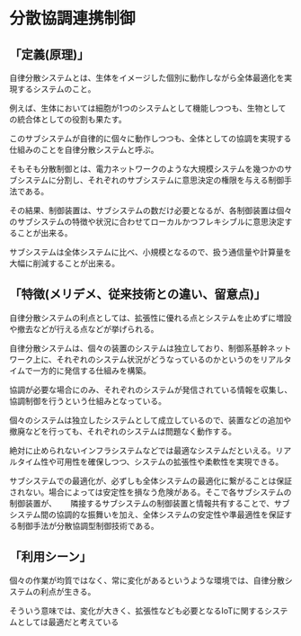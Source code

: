# 分散協調連携制御
## 「定義(原理)」
自律分散システムとは、生体をイメージした個別に動作しながら全体最適化を実現するシステムのこと。

例えば、生体においては細胞が1つのシステムとして機能しつつも、生物としての統合体としての役割も果たす。

このサブシステムが自律的に個々に動作しつつも、全体としての協調を実現する仕組みのことを自律分散システムと呼ぶ。

そもそも分散制御とは、電力ネットワークのような大規模システムを幾つかのサブシステムに分割し、それぞれのサブシステムに意思決定の権限を与える制御手法である。

その結果、制御装置は、サブシステムの数だけ必要となるが、各制御装置は個々のサブシステムの特徴や状況に合わせてローカルかつフレキシブルに意思決定することが出来る。

サブシステムは全体システムに比べ、小規模となるので、扱う通信量や計算量を大幅に削減することが出来る。

## 「特徴(メリデメ、従来技術との違い、留意点)」
自律分散システムの利点としては、拡張性に優れる点とシステムを止めずに増設や撤去などが行える点などが挙げられる。

自律分散システムは、個々の装置のシステムは独立しており、制御系基幹ネットワーク上に、それぞれのシステム状況がどうなっているのかというのをリアルタイムで一方的に発信する仕組みを構築。

協調が必要な場合にのみ、それぞれのシステムが発信されている情報を収集し、協調制御を行うという仕組みとなっている。

個々のシステムは独立したシステムとして成立しているので、装置などの追加や撤廃などを行っても、それぞれのシステムは問題なく動作する。

絶対に止められないインフラシステムなどでは最適なシステムだといえる。リアルタイム性や可用性を確保しつつ、システムの拡張性や柔軟性を実現できる。

サブシステムでの最適化が、必ずしも全体システムの最適化に繋がることは保証されない。場合によっては安定性を損なう危険がある。そこで各サブシステムの制御装置が、　　
隣接するサブシステムの制御装置と情報共有することで、サブシステム間の協調的な振舞いを加え、全体システムの安定性や準最適性を保証する制御手法が分散協調型制御技術である。

## 「利用シーン」
個々の作業が均質ではなく、常に変化があるというような環境では、自律分散システムの利点が生きる。

そういう意味では、変化が大きく、拡張性なども必要となるIoTに関するシステムとしては最適だと考えている
